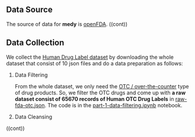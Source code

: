 ## Data Source 

The source of data for **medy** is [openFDA](https://open.fda.gov/). ((cont))

## Data Collection 

We collect the [Human Drug Label dataset](https://open.fda.gov/data/downloads/) by downloading the whole dataset that consist of 10 json files and do a data preparation as follows: 

1. Data Filtering

   From the whole dataset, we only need the [OTC / over-the-counter](https://www.fda.gov/drugs/information-consumers-and-patients-drugs/otc-drug-facts-label) type of drug products. So, we filter the OTC drugs and come up with **a raw dataset consist of 65670 records of Human OTC Drug Labels** in [raw-fda-otc.json](https://drive.google.com/drive/folders/1NuOK6hWEDek11kFARszu9K9O8icySx_I?usp=sharing). The code is in the [part-1-data-filtering.ipynb](https://github.com/cahyaasrini/bangkit-medy/blob/main/dataset/part-1-data-filtering.ipynb) notebook. 

2. Data Cleansing 
  
  ((cont))


